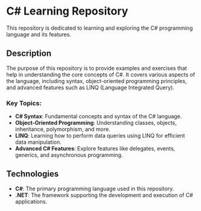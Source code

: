 # C# Learning Repository

This repository is dedicated to learning and exploring the C# programming language and its features.

## Description

The purpose of this repository is to provide examples and exercises that help in understanding the core concepts of C#. It covers various aspects of the language, including syntax, object-oriented programming principles, and advanced features such as LINQ (Language Integrated Query).

### Key Topics:
- **C# Syntax**: Fundamental concepts and syntax of the C# language.
- **Object-Oriented Programming**: Understanding classes, objects, inheritance, polymorphism, and more.
- **LINQ**: Learning how to perform data queries using LINQ for efficient data manipulation.
- **Advanced C# Features**: Explore features like delegates, events, generics, and asynchronous programming.

## Technologies

- **C#**: The primary programming language used in this repository.
- **.NET**: The framework supporting the development and execution of C# applications.
